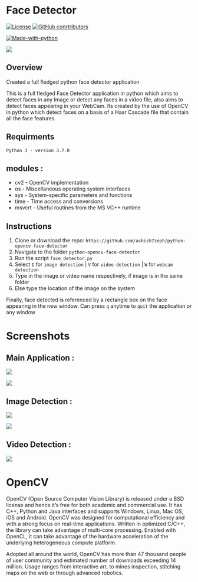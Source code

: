 # Face Detector

[![License](https://img.shields.io/github/license/ashish7zeph/python-opencv-face-detector.svg?style=for-the-badge)](https://github.com/ashish7zeph/python-opencv-face-detector/blob/master/LICENSE)
[![GitHub conrtributors](https://img.shields.io/github/contributors/ashish7zeph/python-opencv-face-detector.svg?style=for-the-badge)](https://github.com/ashish7zeph/python-opencv-face-detector/graphs/contributors)

[![Made-with-python](https://forthebadge.com/images/badges/made-with-python.svg)](https://www.python.org/)

![](https://i1.wp.com/omgfoss.com/wp-content/uploads/2018/08/opencv_hor_900_1.jpg?ssl=1)

## Overview

Created a full fledged python face detector application

This is a full fledged Face Detector application in python which aims to detect faces in any Image or detect any faces in a video file, also aims to detect faces appearing in your WebCam. Its created by the use of OpenCV in python which detect faces on a basis of a Haar Cascade file that contain all the face features.


## Requirments

`Python 3 - version 3.7.0`

## modules :

* cv2 - OpenCV implementation
* os - Miscellaneous operating system interfaces
* sys - System-specific parameters and functions
* time - Time access and conversions
* msvcrt - Useful routines from the MS VC++ runtime

## Instructions

1. Clone or download the repo: `https://github.com/ashish7zeph/python-opencv-face-detector`
2. Navigate to the folder `python-opencv-face-detector`
3. Run the script `face_detector.py`
4. Select `I` for `image detection` | `V` for `video detection` | `W` for `webcam detection`
5. Type in the image or video name respectively, if image is in the same folder
6. Else type the location of the image on the system

Finally, face detected is referenced by a rectangle box on the face appearing in the new window. 
Can press `q` anytime to `quit` the application or any window

# Screenshots

## Main Application :

![](https://github.com/ashish7zeph/python-opencv-face-detector/blob/master/screenshots/img1.png)

![](https://github.com/ashish7zeph/python-opencv-face-detector/blob/master/screenshots/img2.png)

## Image Detection :

![](https://github.com/ashish7zeph/python-opencv-face-detector/blob/master/screenshots/img3.png)

![](https://github.com/ashish7zeph/python-opencv-face-detector/blob/master/screenshots/img4.png)

## Video Detection :

![](https://github.com/ashish7zeph/python-opencv-face-detector/blob/master/screenshots/img5.png)


# OpenCV

OpenCV (Open Source Computer Vision Library) is released under a BSD license and hence it’s free for both academic and commercial use. It has C++, Python and Java interfaces and supports Windows, Linux, Mac OS, iOS and Android. OpenCV was designed for computational efficiency and with a strong focus on real-time applications. Written in optimized C/C++, the library can take advantage of multi-core processing. Enabled with OpenCL, it can take advantage of the hardware acceleration of the underlying heterogeneous compute platform.

Adopted all around the world, OpenCV has more than 47 thousand people of user community and estimated number of downloads exceeding 14 million. Usage ranges from interactive art, to mines inspection, stitching maps on the web or through advanced robotics.

